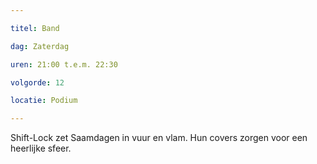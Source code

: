 ```yaml
---

titel: Band

dag: Zaterdag

uren: 21:00 t.e.m. 22:30

volgorde: 12

locatie: Podium

---
```


Shift-Lock zet Saamdagen in vuur en vlam. Hun covers zorgen voor een heerlijke sfeer.
